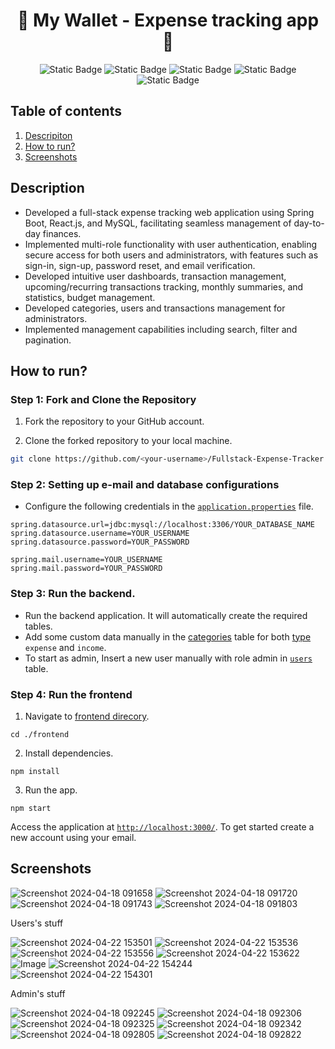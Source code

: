<h1 align="center">🌟 My Wallet - Expense tracking app 🌟</h1>

<p align="center">
  <img alt="Static Badge" src="https://img.shields.io/badge/Spring%20Boot-darkgreen?style=for-the-badge">
  <img alt="Static Badge" src="https://img.shields.io/badge/React.js-blue?style=for-the-badge">
  <img alt="Static Badge" src="https://img.shields.io/badge/mysql-red?style=for-the-badge">
  <img alt="Static Badge" src="https://img.shields.io/badge/css-purple?style=for-the-badge">
  <img alt="Static Badge" src="https://img.shields.io/badge/jwt-orange?style=for-the-badge">
</p>

## Table of contents

1. [Descripiton](#description)
2. [How to run?](#how-to-run)
3. [Screenshots](#screenshots)

## Description

- Developed a full-stack expense tracking web application using Spring Boot, React.js, and MySQL, facilitating seamless management of day-to-day finances.
- Implemented multi-role functionality with user authentication, enabling secure access for both users and administrators, with features such as sign-in, sign-up, password reset, and email verification.
- Developed intuitive user dashboards, transaction management, upcoming/recurring transactions tracking, monthly summaries, and statistics, budget management.
- Developed categories, users and transactions management for administrators.
- Implemented management capabilities including search, filter and pagination.

## How to run?

### Step 1: Fork and Clone the Repository

1. Fork the repository to your GitHub account.

2. Clone the forked repository to your local machine.

```sh
git clone https://github.com/<your-username>/Fullstack-Expense-Tracker
```

### Step 2: Setting up e-mail and database configurations

- Configure the following credentials in the [`application.properties`](https://github.com/DharshiBalasubramaniyam/Fullstack-Expense-Tracker/blob/main/backend/src/main/resources/application.properties) file.

```properties
spring.datasource.url=jdbc:mysql://localhost:3306/YOUR_DATABASE_NAME
spring.datasource.username=YOUR_USERNAME
spring.datasource.password=YOUR_PASSWORD

spring.mail.username=YOUR_USERNAME
spring.mail.password=YOUR_PASSWORD
```

### Step 3: Run the backend.

- Run the backend application. It will automatically create the required tables. 
- Add some custom data manually in the [categories](https://github.com/DharshiBalasubramaniyam/Fullstack-Expense-Tracker/blob/7ecea71aaeca4e26a4aafd02fd602abe4d9da67d/backend/src/main/java/com/fullStack/expenseTracker/models/Category.java#L13) table for both [type](https://github.com/DharshiBalasubramaniyam/Fullstack-Expense-Tracker/blob/7ecea71aaeca4e26a4aafd02fd602abe4d9da67d/backend/src/main/java/com/fullStack/expenseTracker/models/TransactionType.java#L13) `expense` and `income`.
- To start as admin, Insert a new user manually with role admin in [`users`](https://github.com/DharshiBalasubramaniyam/Fullstack-Expense-Tracker/blob/7ecea71aaeca4e26a4aafd02fd602abe4d9da67d/backend/src/main/java/com/fullStack/expenseTracker/models/User.java#L20) table.

### Step 4: Run the frontend

1. Navigate to [frontend direcory](https://github.com/DharshiBalasubramaniyam/Fullstack-Expense-Tracker/tree/main/frontend).
```
cd ./frontend
```

2. Install dependencies.
```
npm install
```

3. Run the app.
```
npm start
```

Access the application at [`http://localhost:3000/`](http://localhost:3000/).
To get started create a new account using your email.

## Screenshots

![Screenshot 2024-04-18 091658](https://github.com/DharshiBalasubramaniyam/Fullstack-Expense-Tracker/assets/139672976/7637b70d-8b9f-485e-84f6-bce3c940f3f2)
![Screenshot 2024-04-18 091720](https://github.com/DharshiBalasubramaniyam/Fullstack-Expense-Tracker/assets/139672976/f58e2e13-7db4-439a-b371-ce9b6e5838c7)
![Screenshot 2024-04-18 091743](https://github.com/DharshiBalasubramaniyam/Fullstack-Expense-Tracker/assets/139672976/dbcfdbd2-d515-4197-b5ff-11ba0aed2dcf)
![Screenshot 2024-04-18 091803](https://github.com/DharshiBalasubramaniyam/Fullstack-Expense-Tracker/assets/139672976/9d271a52-1444-4739-afe4-f51aa616d55e)

Users's stuff

![Screenshot 2024-04-22 153501](https://github.com/DharshiBalasubramaniyam/Fullstack-Expense-Tracker/assets/139672976/a8e6d65b-626f-493e-922d-dd7c26d8294c)
![Screenshot 2024-04-22 153536](https://github.com/DharshiBalasubramaniyam/Fullstack-Expense-Tracker/assets/139672976/ed01d05e-cead-43c5-8959-6b64615fee43)
![Screenshot 2024-04-22 153556](https://github.com/DharshiBalasubramaniyam/Fullstack-Expense-Tracker/assets/139672976/40ab0b82-b38d-4a19-9044-d226e3f345ed)
![Screenshot 2024-04-22 153622](https://github.com/DharshiBalasubramaniyam/Fullstack-Expense-Tracker/assets/139672976/8f8bef4e-6735-464f-a180-f2bc17633b1b)
![Image](https://github.com/user-attachments/assets/2ec57ead-16f5-46ad-8e47-1e38a57d736c)
![Screenshot 2024-04-22 154244](https://github.com/DharshiBalasubramaniyam/Fullstack-Expense-Tracker/assets/139672976/7e43cb13-6187-4af0-8900-66afef908f66)
![Screenshot 2024-04-22 154301](https://github.com/DharshiBalasubramaniyam/Fullstack-Expense-Tracker/assets/139672976/1b308447-f5ef-4f26-826b-0e9f42e5914f)



Admin's stuff

![Screenshot 2024-04-18 092245](https://github.com/DharshiBalasubramaniyam/Fullstack-Expense-Tracker/assets/139672976/06454812-f542-4404-b9bf-e7d9b96b043d)
![Screenshot 2024-04-18 092306](https://github.com/DharshiBalasubramaniyam/Fullstack-Expense-Tracker/assets/139672976/a024fadc-5f6a-4e3f-96f6-f38dd1f6b477)
![Screenshot 2024-04-18 092325](https://github.com/DharshiBalasubramaniyam/Fullstack-Expense-Tracker/assets/139672976/5e93095e-f4be-4245-b3a4-8653cd9fea27)
![Screenshot 2024-04-18 092342](https://github.com/DharshiBalasubramaniyam/Fullstack-Expense-Tracker/assets/139672976/5d40498e-ec3b-4559-ba15-efdf9c248d22)
![Screenshot 2024-04-18 092805](https://github.com/DharshiBalasubramaniyam/Fullstack-Expense-Tracker/assets/139672976/aa94d2da-0080-421b-a191-d2ff9fb4472f)
![Screenshot 2024-04-18 092822](https://github.com/DharshiBalasubramaniyam/Fullstack-Expense-Tracker/assets/139672976/6cb49c2c-8317-4cec-ad16-b9496d97b16f)



